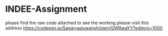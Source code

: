 # INDEE-Assignment
please find the raw code attached 
to see the working please visit this address https://codepen.io/Sagaryaduwanshi/pen/QWRwaYY?editors=1000
